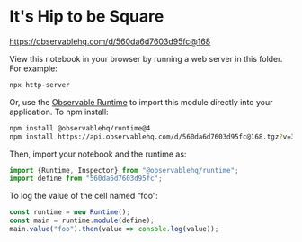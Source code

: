# It's Hip to be Square

https://observablehq.com/d/560da6d7603d95fc@168

View this notebook in your browser by running a web server in this folder. For
example:

~~~sh
npx http-server
~~~

Or, use the [Observable Runtime](https://github.com/observablehq/runtime) to
import this module directly into your application. To npm install:

~~~sh
npm install @observablehq/runtime@4
npm install https://api.observablehq.com/d/560da6d7603d95fc@168.tgz?v=3
~~~

Then, import your notebook and the runtime as:

~~~js
import {Runtime, Inspector} from "@observablehq/runtime";
import define from "560da6d7603d95fc";
~~~

To log the value of the cell named “foo”:

~~~js
const runtime = new Runtime();
const main = runtime.module(define);
main.value("foo").then(value => console.log(value));
~~~
